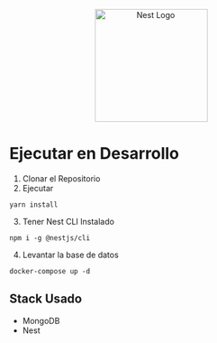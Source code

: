 <p align="center">
  <a href="http://nestjs.com/" target="blank"><img src="https://nestjs.com/img/logo-small.svg" width="200" alt="Nest Logo" /></a>
</p>

# Ejecutar en Desarrollo

1. Clonar el Repositorio
2. Ejecutar
```
yarn install
```
3. Tener Nest CLI Instalado
```
npm i -g @nestjs/cli
```

4. Levantar la base de datos
```
docker-compose up -d 
```

## Stack Usado
* MongoDB
* Nest